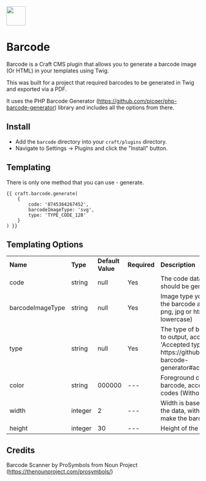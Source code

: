 <img src="https://github.com/madebyshape/barcode/raw/master/screenshots/icon.png" width="50">

# Barcode

Barcode is a Craft CMS plugin that allows you to generate a barcode image (Or HTML) in your templates using Twig. 

This was built for a project that required barcodes to be generated in Twig and exported via a PDF.

It uses the PHP Barcode Generator (https://github.com/picqer/php-barcode-generator) library and includes all the options from there.

## Install

- Add the `barcode` directory into your `craft/plugins` directory.
- Navigate to Settings -> Plugins and click the "Install" button.

## Templating

There is only one method that you can use - generate. 

```
{{ craft.barcode.generate(
	{
		code: '8745364267452',
		barcodeImageType: 'svg',
		type: 'TYPE_CODE_128'
	}
) }}
```

## Templating Options

<table>
	<tr>
		<td><strong>Name</strong></td>
		<td><strong>Type</strong></td>
		<td><strong>Default Value</strong></td>
		<td><strong>Required</strong></td>
		<td><strong>Description</strong></td>
	</tr>
	<tr>
		<td>code</td>
		<td>string</td>
		<td>null</td>
		<td>Yes</td>
		<td>The code data the barcode should be generated from.</td>
	</tr>
	<tr>
		<td>barcodeImageType</td>
		<td>string</td>
		<td>null</td>
		<td>Yes</td>
		<td>Image type you want to output the barcode as. Accepts svg, png, jpg or html (Must be lowercase)</td>
	</tr>
	<tr>
		<td>type</td>
		<td>string</td>
		<td>null</td>
		<td>Yes</td>
		<td>The type of barcode you want to output, accepts all the 'Accepted types' from https://github.com/picqer/php-barcode-generator#accepted-types.</td>
	</tr>
	<tr>
		<td>color</td>
		<td>string</td>
		<td>000000</td>
		<td>---</td>
		<td>Foreground colour of the barcode, accepts all HEX codes (Without the #)</td>
	</tr>
	<tr>
		<td>width</td>
		<td>integer</td>
		<td>2</td>
		<td>---</td>
		<td>Width is based on the length of the data, with this you can make the barcode bars wider.</td>
	</tr>
	<tr>
		<td>height</td>
		<td>integer</td>
		<td>30</td>
		<td>---</td>
		<td>Height of the barcode in pixels.</td>
	</tr>
</table>

## Credits

Barcode Scanner by ProSymbols from Noun Project (https://thenounproject.com/prosymbols/)